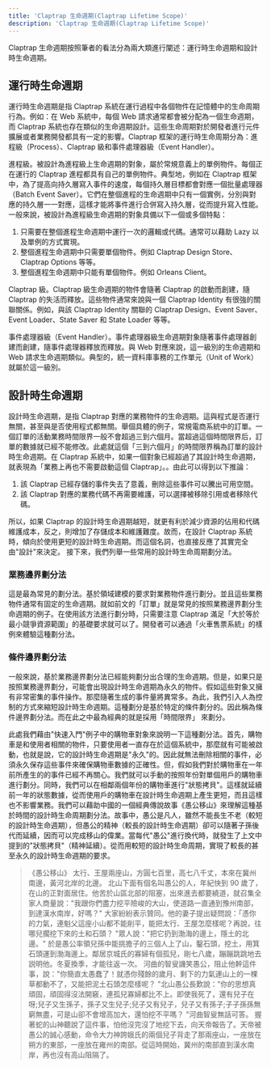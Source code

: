 ```yaml
---
title: 'Claptrap 生命週期(Claptrap Lifetime Scope)'
description: 'Claptrap 生命週期(Claptrap Lifetime Scope)'
---
```



Claptrap 生命週期按照筆者的看法分為兩大類進行闡述：運行時生命週期和設計時生命週期。

## 運行時生命週期

運行時生命週期是指 Claptrap 系統在運行過程中各個物件在記憶體中的生命周期行為。例如：在 Web 系統中，每個 Web 請求通常都會被分配為一個生命週期，而 Claptrap 系統也存在類似的生命週期設計。這些生命周期對於開發者進行元件擴展或者業務開發都具有一定的影響。Claptrap 框架的運行時生命周期分為：進程級（Process）、Claptrap 級和事件處理器級（Event Handler）。

進程級。被設計為進程級上生命週期的對象，屬於常規意義上的單例物件。每個正在運行的 Claptrap 進程都具有自己的單例物件。典型地，例如在 Claptrap 框架中，為了提高向持久層寫入事件的速度，每個持久層目標都會對應一個批量處理器（Batch Event Saver）。它們在整個進程的生命週期中只有一個實例，分別與對應的持久層一一對應，這樣才能將事件進行合併寫入持久層，從而提升寫入性能。一般來說，被設計為進程級生命週期的對象具備以下一個或多個特點：

1. 只需要在整個進程生命週期中運行一次的邏輯或代碼。通常可以藉助 Lazy 以及單例的方式實現。
2. 整個進程生命週期中只需要單個物件。例如 Claptrap Design Store、Claptrap Options 等等。
3. 整個進程生命週期中只能有單個物件。例如 Orleans Client。

Claptrap 級。Claptrap 級生命週期的物件會隨著 Claptrap 的啟動而創建，隨 Claptrap 的失活而釋放。這些物件通常來說與一個 Claptrap Identity 有很強的關聯關係。例如，與該 Claptrap Identity 關聯的 Claptrap Design、Event Saver、Event Loader、State Saver 和 State Loader 等等。

事件處理器級（Event Handler）。事件處理器級生命週期對象隨著事件處理器創建而創建，隨事件處理器釋放而釋放。與 Web 對應來說，這一級別的生命週期和 Web 請求生命週期類似。典型的，統一資料庫事務的工作單元（Unit of Work）就屬於這一級別。

## 設計時生命週期

設計時生命週期，是指 Claptrap 對應的業務物件的生命週期。這與程式是否運行無關，甚至與是否使用程式都無關。舉個具體的例子，常規電商系統中的訂單。一個訂單的活動業務時間限界一般不會超過三到六個月。當超過這個時間限界后，訂單的數據就已經不能修改。此處就這個「三到六個月」的時間限界稱為訂單的設計時生命週期。在 Claptrap 系統中，如果一個對象已經超過了其設計時生命週期，就表現為「業務上再也不需要啟動這個 Claptrap」。。由此可以得到以下推論：

1. 該 Claptrap 已經存儲的事件失去了意義，刪除這些事件可以騰出可用空間。
2. 該 Claptrap 對應的業務代碼不再需要維護，可以選擇被移除引用或者移除代碼。

所以，如果 Claptrap 的設計時生命週期越短，就更有利於減少資源的佔用和代碼維護成本，反之，則增加了存儲成本和維護難度。故而，在設計 Claptrap 系統時，傾向於使用更短的設計時生命週期。而這個名詞，也直接反應了其實完全由"設計"來決定。 接下來，我們列舉一些常用的設計時生命周期劃分法。

### 業務邊界劃分法

這是最為常見的劃分法。基於領域建模的要求對業務物件進行劃分。並且這些業務物件通常有固定的生命週期。就如前文的「訂單」就是常見的按照業務邊界劃分生命週期的例子。在使用該方法進行劃分時，只需要注意 Claptrap 滿足「大於等於最小競爭資源範圍」的基礎要求就可以了。開發者可以通過「火車售票系統」的樣例來體驗這種劃分法。

### 條件邊界劃分法

一般來說，基於業務邊界劃分法已經能夠劃分出合理的生命週期。但是，如果只是按照業務邊界劃分，可能會出現設計時生命週期為永久的物件。假如這些對象又擁有非常密集的事件操作。那麼隨著生成的事件量將異常多。為此，我們引入人為控制的方式來縮短設計時生命週期。這種劃分是基於特定的條件劃分的。因此稱為條件邊界劃分法。而在此之中最為經典的就是採用「時間限界」 來劃分。

此處我們藉由"快速入門"例子中的購物車對象來說明一下這種劃分法。首先，購物車是和使用者相關的物件，只要使用者一直存在於這個系統中，那麼就有可能被啟動，也就是說，它的設計時生命週期是"永久"的。因此就無法刪除相關的事件，必須永久保存這些事件來確保購物車數據的正確性。但，假如我們對於購物車在一年前所產生的的事件已經不再關心。我們就可以手動的按照年份對單個用戶的購物車進行劃分。同時，我們可以在相鄰兩個年份的購物車進行"狀態拷貝"。這樣就延續前一年的狀態數據，從而使用戶的購物車在設計時生命週期上產生更短，而且這樣也不影響業務。我們可以藉助中國的一個經典傳說故事《愚公移山》來理解這種基於時間的設計時生命周期劃分法。故事中，愚公是凡人，雖然不能長生不老（較短的設計時生命週期），但愚公的精神（較長的設計時生命週期）卻可以隨著子孫後代而延續，因而可以完成移山的偉業。當每代"愚公"進行換代時，就發生了上文中提到的"狀態拷貝"（精神延續）。從而用較短的設計時生命周期，實現了較長的甚至永久的設計時生命週期的要求。

> 《愚公移山》 太行、王屋兩座山，方圓七百里，高七八千丈，本來在冀州南邊，黃河北岸的北邊。 北山下面有個名叫愚公的人，年紀快到 90 歲了，在山的正對面居住。他苦於山區北部的阻塞，出來進去都要繞道，就召集全家人商量說："我跟你們盡力挖平險峻的大山，使道路一直通到豫州南部，到達漢水南岸，好嗎？" 大家紛紛表示贊同。他的妻子提出疑問說：「憑你的力氣，連魁父這座小山都不能削平，能把太行、王屋怎麼樣呢？再說，往哪兒擱挖下來的土和石頭？ "眾人說："把它扔到渤海的邊上，隱土的北邊。" 於是愚公率領兒孫中能挑擔子的三個人上了山，鑿石頭，挖土，用箕石頭運到渤海邊上。鄰居京城氏的寡婦有個孤兒，剛七八歲，蹦蹦跳跳地去説明他。冬夏換季，才能往返一次。 河曲的智叟譏笑愚公，阻止他幹這件事，說："你簡直太愚蠢了！就憑你殘餘的歲月、剩下的力氣連山上的一棵草都動不了，又能把泥土石頭怎麼樣呢？ "北山愚公長歎說："你的思想真頑固，頑固得沒法開竅，連孤兒寡婦都比不上。即使我死了，還有兒子在呀;兒子又生孫子，孫子又生兒子;兒子又有兒子，兒子又有孫子;子子孫孫無窮無盡，可是山卻不會增高加大，還怕挖不平嗎？ "河曲智叟無話可答。 握著蛇的山神聽說了這件事，怕他沒完沒了地挖下去，向天帝報告了。天帝被愚公的誠心感動，命令大力神誇娥氏的兩個兒子背走了那兩座山，一座放在朔方的東部，一座放在雍州的南部。從這時開始，冀州的南部直到漢水南岸，再也沒有高山阻隔了。
